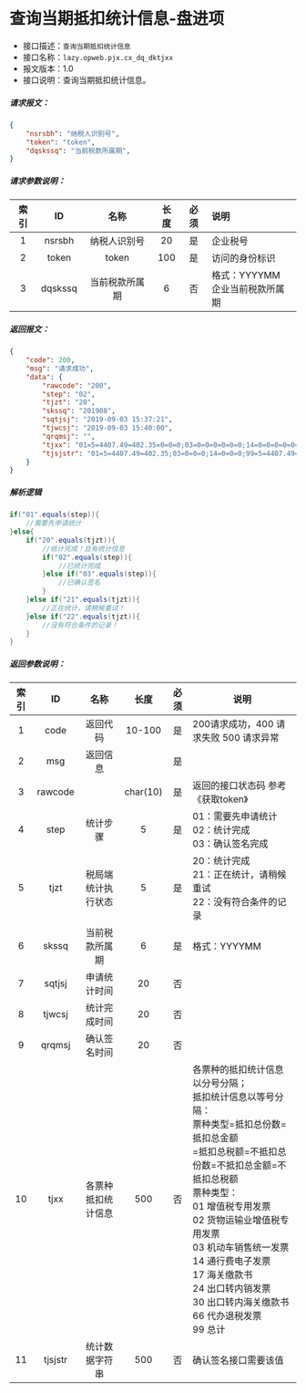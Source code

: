 # 查询当期抵扣统计信息-盘进项

- 接口描述：`查询当期抵扣统计信息`
- 接口名称：`lazy.opweb.pjx.cx_dq_dktjxx`
- 报文版本：1.0
- 接口说明：查询当期抵扣统计信息。

##### 请求报文：

```json
{
	"nsrsbh": "纳税人识别号",
	"token": "token",
	"dqskssq": "当前税款所属期",
}
```

#####  请求参数说明：

| 索引 |   ID    |      名称      | 长度 | 必须 | 说明                                |
| :--: | :-----: | :------------: | :--: | :--: | :---------------------------------- |
|  1   | nsrsbh  |  纳税人识别号  |  20  |  是  | 企业税号                            |
|  2   |  token  |     token      | 100  |  是  | 访问的身份标识                      |
|  3   | dqskssq | 当前税款所属期 |  6   |  否  | 格式：YYYYMM<br/>企业当前税款所属期 |

##### 返回报文：

```json
{
	"code": 200,
	"msg": "请求成功",
	"data": {
		"rawcode": "200",
		"step": "02",
		"tjzt": "20",
		"skssq": "201908",
		"sqtjsj": "2019-09-03 15:37:21",
		"tjwcsj": "2019-09-03 15:40:00",
		"qrqmsj": "",
		"tjxx": "01=5=4407.49=402.35=0=0=0;03=0=0=0=0=0=0;14=0=0=0=0=0=0;24=0=0=0=0=0=0;99=5=4407.49=402.35=0=0=0;",
		"tjsjstr": "01=5=4407.49=402.35;03=0=0=0;14=0=0=0;99=5=4407.49=402.35;"
	}
}
```

##### 解析逻辑

```java
if("01".equals(step)){
	//需要先申请统计
}else{
	if("20".equals(tjzt)){
		//统计完成！且有统计信息
        if("02".equals(step)){
            //已统计完成
        }else if("03".equals(step)){
            //已确认签名
        }
	}else if("21".equals(tjzt)){
		//正在统计，请稍候重试！
	}else if("22".equals(tjzt)){
		//没有符合条件的记录！
	}
}
```
#####  返回参数说明：


| 索引 |   ID    |        名称         |   长度   | 必须 | 说明                                                         |
| :--: | :-----: | :-----------------: | :------: | :--: | ------------------------------------------------------------ |
|  1   |  code   |      返回代码       |  10-100  |  是  | 200请求成功，400 请求失败 500 请求异常                       |
|  2   |   msg   |      返回信息       |          |  是  |                                                              |
|  3   | rawcode |                     | char(10) |  是  | 返回的接口状态码 参考《获取token》                           |
|  4   |  step   |      统计步骤       |    5     |  是  | 01：需要先申请统计<br/>02：统计完成<br/>03：确认签名完成     |
|  5   |  tjzt   | 税局端 统计执行状态 |    5     |  是  | 20：统计完成<br/>21：正在统计，请稍候重试 <br/>22：没有符合条件的记录 |
|  6   |  skssq  |   当前税款所属期    |    6     |  是  | 格式：YYYYMM                                                 |
|  7   | sqtjsj  |    申请统计时间     |    20    |  否  |                                                              |
|  8   | tjwcsj  |    统计完成时间     |    20    |  否  |                                                              |
|  9   | qrqmsj  |    确认签名时间     |    20    |  否  |                                                              |
|  10  |  tjxx   | 各票种抵扣统计信息  |   500    |  否  | 各票种的抵扣统计信息以分号分隔；<br/>抵扣统计信息以等号分隔：<br/>票种类型=抵扣总份数=抵扣总金额<br/>=抵扣总税额=不抵扣总份数=不抵扣总金额=不抵扣总税额<br/>票种类型：<br/>01 增值税专用发票<br/>02 货物运输业增值税专用发票<br/>03 机动车销售统一发票<br/>14 通行费电子发票<br/>17 海关缴款书<br/>24 出口转内销发票<br/>30 出口转内海关缴款书<br/>66 代办退税发票 <br/>99 总计 |
|  11  | tjsjstr |   统计数据字符串    |   500    |  否  | 确认签名接口需要该值                                         |